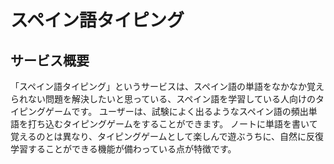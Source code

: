 # スペイン語タイピング
## サービス概要
「スペイン語タイピング」というサービスは、スペイン語の単語をなかなか覚えられない問題を解決したいと思っている、スペイン語を学習している人向けのタイピングゲームです。
ユーザーは、試験によく出るようなスペイン語の頻出単語を打ち込むタイピングゲームをすることができます。
ノートに単語を書いて覚えるのとは異なり、タイピングゲームとして楽しんで遊ぶうちに、自然に反復学習することができる機能が備わっている点が特徴です。
